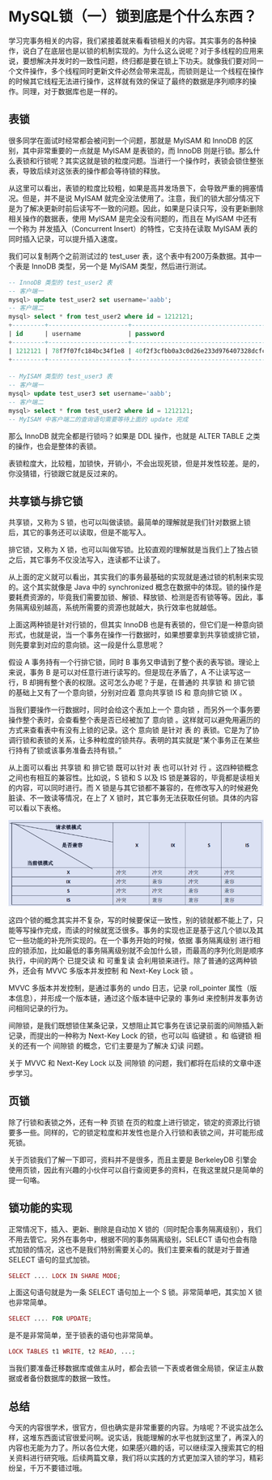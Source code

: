 # MySQL锁（一）锁到底是个什么东西？

学习完事务相关的内容，我们紧接着就来看看锁相关的内容。其实事务的各种操作，说白了在底层也是以锁的机制实现的。为什么这么说呢？对于多线程的应用来说，要想解决并发时的一致性问题，终归都是要在锁上下功夫。就像我们要对同一个文件操作，多个线程同时更新文件必然会带来混乱，而锁则是让一个线程在操作的时候其它线程无法进行操作，这样就有效的保证了最终的数据是序列顺序的操作。同理，对于数据库也是一样的。

## 表锁

很多同学在面试时经常都会被问到一个问题，那就是 MyISAM 和 InnoDB 的区别，其中非常重要的一点就是 MyISAM 是表锁的，而 InnoDB 则是行锁。那么什么表锁和行锁呢？其实这就是锁的粒度问题。当进行一个操作时，表锁会锁住整张表，导致后续对这张表的操作都会等待锁的释放。

从这里可以看出，表锁的粒度比较粗，如果是高并发场景下，会导致严重的拥塞情况。但是，并不是说 MyISAM 就完全没法使用了。注意，我们的锁大部分情况下是为了解决更新时前后读写不一致的问题。因此，如果是只读只写，没有更新删除相关操作的数据表，使用 MyISAM 是完全没有问题的，而且在 MyISAM 中还有一个称为 并发插入（Concurrent Insert）的特性，它支持在读取 MyISAM 表的同时插入记录，可以提升插入速度。

我们可以复制两个之前测试过的 test_user 表，这个表中有200万条数据。其中一个表是 InnoDB 类型，另一个是 MyISAM 类型，然后进行测试。

```sql
-- InnoDB 类型的 test_user2 表
-- 客户端一
mysql> update test_user2 set username='aabb';
-- 客户端二
mysql> select * from test_user2 where id = 1212121;
+---------+----------------------+------------------------------------------+------+---------------------+------------+--------+--------+
| id      | username             | password                                 | salt | created_at          | updated_at | status | gender |
+---------+----------------------+------------------------------------------+------+---------------------+------------+--------+--------+
| 1212121 | 78f7f07fc184bc34f1e8 | 40f2f3cfbb0a3c0d26e233d976407328dcfcc98f | 26a7 | 2021-09-05 14:57:55 | 1638368645 |     -1 |      1 |
+---------+----------------------+------------------------------------------+------+---------------------+------------+--------+--------+

-- MyISAM 类型的 test_user3 表
-- 客户端一
mysql> update test_user3 set username='aabb';
-- 客户端二
mysql> select * from test_user2 where id = 1212121;
-- MyISAM 中客户端二的查询语句需要等待上面的 update 完成
```

那么 InnoDB 就完全都是行锁吗？如果是 DDL 操作，也就是 ALTER TABLE 之类的操作，也会是整体的表锁。

表锁粒度大，比较粗，加锁快，开销小，不会出现死锁，但是并发性较差。是的，你没猜错，行锁跟它就是反过来的。

## 共享锁与排它锁

共享锁，又称为 S 锁，也可以叫做读锁。最简单的理解就是我们针对数据上锁后，其它的事务还可以读取，但是不能写入。

排它锁，又称为 X 锁，也可以叫做写锁。比较直观的理解就是当我们上了独占锁之后，其它事务不仅没法写入，连读都不让读了。

从上面的定义就可以看出，其实我们的事务最基础的实现就是通过锁的机制来实现的。这个其实就像是 Java 中的 synchronized 概念在数据中的体现。锁的操作是要耗费资源的，毕竟我们需要加锁、解锁、释放锁、检测是否有锁等等。因此，事务隔离级别越高，系统所需要的资源也就越大，执行效率也就越低。

上面这两种锁是针对行锁的，但其实 InnoDB 也是有表锁的，但它们是一种意向锁形式，也就是说，当一个事务在操作一行数据时，如果想要拿到共享锁或排它锁，则先要拿到对应的意向锁。这一段是什么意思呢？

假设 A 事务持有一个行排它锁，同时 B 事务又申请到了整个表的表写锁。理论上来说，事务 B 是可以对任意行进行读写的。但是现在矛盾了，A 不让读写这一行，B 却拥有整个表的权限。这可怎么办呢？于是，在普通的 共享锁 和 排它锁 的基础上又有了一个意向锁，分别对应着 意向共享锁 IS 和 意向排它锁 IX 。

当我们要操作一行数据时，同时会给这个表加上一个 意向锁 ，而另外一个事务要操作整个表时，会查看整个表是否已经被加了 意向锁 。这样就可以避免用遍历的方式来查看表中有没有上锁的记录。这个 意向锁 是针对 表 的 表锁。它是为了协调行锁和表锁的关系，让多种粒度的锁共存。表明的其实就是“某个事务正在某些行持有了锁或该事务准备去持有锁。”

从上面可以看出 共享锁 和 排它锁 既可以针对 表 也可以针对 行 。这四种锁概念之间也有相互的兼容性。比如说，S 锁和 S 以及 IS 锁是兼容的，毕竟都是读相关的内容，可以同时进行。而 X 锁是与其它锁都不兼容的，在修改写入的时候避免脏读、不一致读等情况，在上了 X 锁时，其它事务无法获取任何锁。具体的内容可以看以下表格。

![./img/121.png](./img/121.png)

这四个锁的概念其实并不复杂，写的时候要保证一致性，别的锁就都不能上了，只能等写操作完成，而读的时候就宽泛很多。事务的实现也正是基于这几个锁以及其它一些功能的补充所实现的。在一个事务开始的时候，依据 事务隔离级别 进行相应的锁添加，比如最低的事务隔离级别就不会加什么锁，而最高的序列化则是顺序执行，中间的两个 已提交读 和 可重复读 会利用锁来进行。除了普通的这两种锁外，还会有 MVVC 多版本并发控制 和 Next-Key Lock 锁 。

MVVC 多版本并发控制，是通过事务的 undo 日志，记录 roll_pointer 属性（版本信息），并形成一个版本链，通过这个版本链中记录的 事务id 来控制并发事务访问相同记录的行为。

间隙锁，是我们既想锁住某条记录，又想阻止其它事务在该记录前面的间隙插入新记录，而提出的一种称为 Next-Key Lock 的锁，也可以叫 临键锁 。和 临键锁 相关的还有一个 间隙锁 的概念，它们主要是为了解决 幻读 问题。

关于 MVVC 和 Next-Key Lock 以及 间隙锁 的问题，我们都将在后续的文章中逐步学习。

## 页锁

除了行锁和表锁之外，还有一种 页锁 在页的粒度上进行锁定，锁定的资源比行锁要多一些。同样的，它的锁定粒度和并发性也是介入行锁和表锁之间，并可能形成死锁。

关于页锁我们了解一下即可，资料并不是很多，而且主要是 BerkeleyDB 引擎会使用页锁，因此有兴趣的小伙伴可以自行查阅更多的资料，在我这里就只是简单的提一句咯。

## 锁功能的实现

正常情况下，插入、更新、删除是自动加 X 锁的（同时配合事务隔离级别），我们不用去管它。另外在事务中，根据不同的事务隔离级别，SELECT 语句也会有隐式加锁的情况，这也不是我们特别需要关心的。我们主要来看的就是对于普通 SELECT 语句的显式加锁。

```php
SELECT .... LOCK IN SHARE MODE;
```

上面这句语句就是为一条 SELECT 语句加上一个 S 锁。非常简单吧，其实加 X 锁也非常简单。

```php
SELECT .... FOR UPDATE;
```

是不是非常简单，至于锁表的语句也非常简单。

```php
LOCK TABLES t1 WRITE, t2 READ, ...; 
```

当我们要准备迁移数据库或做主从时，都会去锁一下表或者做全局锁，保证主从数据或者备份数据库的数据一致性。

## 总结

今天的内容很学术，很官方，但也确实是非常重要的内容。为啥呢？不说实战怎么样，这堆东西面试官很爱问啊。说实话，我能理解的水平也就到这里了，再深入的内容也无能为力了。所以各位大佬，如果感兴趣的话，可以继续深入搜索其它的相关资料进行研究哦。后续两篇文章，我们将以实践的方式更加深入锁的学习，精彩纷呈，千万不要错过哦。
